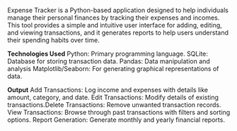 Expense Tracker is a Python-based application designed to help individuals manage their personal finances by tracking their expenses and incomes. 
This tool provides a simple and intuitive user interface for adding, editing, and viewing transactions, and it generates reports to help users understand their spending habits over time.


**Technologies Used**
Python: Primary programming language.
SQLite: Database for storing transaction data.
Pandas: Data manipulation and analysis
Matplotlib/Seaborn: For generating graphical representations of data.


**Output**
Add Transactions: Log income and expenses with details like amount, category, and date.
Edit Transactions: Modify details of existing transactions.Delete Transactions: Remove unwanted transaction records.
View Transactions: Browse through past transactions with filters and sorting options.
Report Generation: Generate monthly and yearly financial reports.
